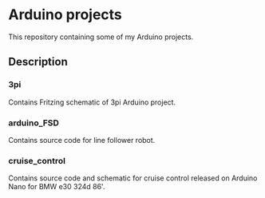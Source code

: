 # Arduino projects
This repository containing some of my Arduino projects.

## Description
### 3pi
Contains Fritzing schematic of 3pi Arduino project.
### arduino_FSD
Contains source code for line follower robot.
### cruise_control
Contains source code and schematic for cruise control released on Arduino Nano for BMW e30 324d 86'.